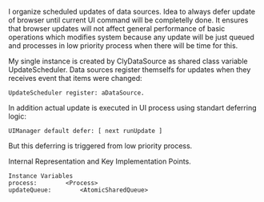 I organize scheduled updates of data sources.
Idea to always defer update of browser until current UI command will be completelly done. 
It ensures that browser updates will not affect general performance of basic operations which modifies system because any update will be just queued and processes in low priority process when there will be time for this.

My single instance is created by ClyDataSource as shared class variable UpdateScheduler.
Data sources register themselfs for updates when they receives event that items were changed: 
	
	UpdateScheduler register: aDataSource.
	 
In addition actual update is executed in UI process using standart deferring logic: 

	UIManager default defer: [ next runUpdate ]

But this deferring is triggered from low priority process.

Internal Representation and Key Implementation Points.

    Instance Variables
	process:		<Process>
	updateQueue:		<AtomicSharedQueue>
